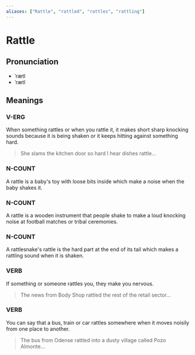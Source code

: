 ```yaml
---
aliases: ["Rattle", "rattled", "rattles", "rattling"]
---
```


# Rattle

## Pronunciation

- ˈrætl
- ˈrætl

## Meanings

### V-ERG

When something rattles or when you rattle it, it makes short sharp knocking sounds because it is being shaken or it keeps hitting against something hard.  

> She slams the kitchen door so hard I hear dishes rattle...

### N-COUNT

A rattle is a baby's toy with loose bits inside which make a noise when the baby shakes it.  

### N-COUNT

A rattle is a wooden instrument that people shake to make a loud knocking noise at football matches or tribal ceremonies.  

### N-COUNT

A rattlesnake's rattle is the hard part at the end of its tail which makes a rattling sound when it is shaken.  

### VERB

If something or someone rattles you, they make you nervous.  

> The news from Body Shop rattled the rest of the retail sector...

### VERB

You can say that a bus, train or car rattles somewhere when it moves noisily from one place to another.  

> The bus from Odense rattled into a dusty village called Pozo Almonte...



## 


